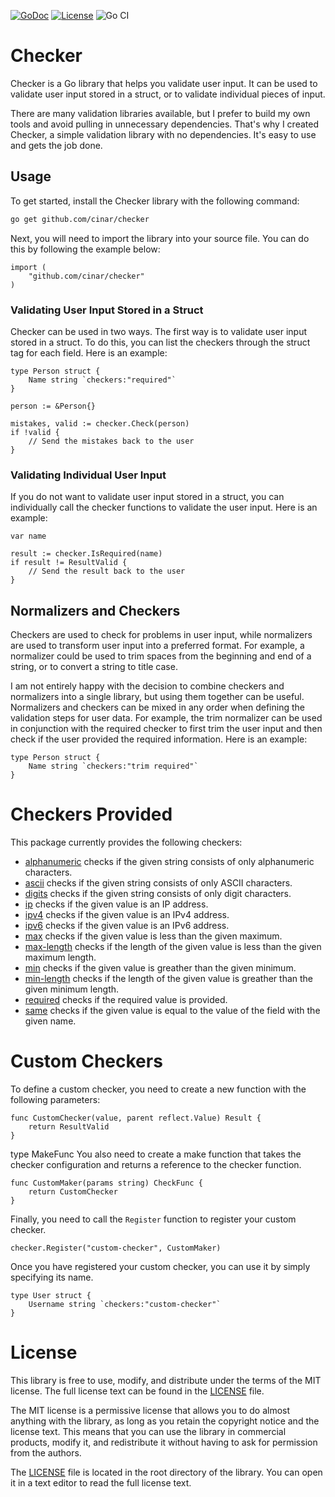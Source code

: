 [![GoDoc](https://godoc.org/github.com/cinar/checker?status.svg)](https://godoc.org/github.com/cinar/checker)
[![License](https://img.shields.io/badge/License-MIT-blue.svg)](https://opensource.org/licenses/MIT)
![Go CI](https://github.com/cinar/checker/actions/workflows/go.yml/badge.svg)

# Checker

Checker is a Go library that helps you validate user input. It can be used to validate user input stored in a struct, or to validate individual pieces of input.

There are many validation libraries available, but I prefer to build my own tools and avoid pulling in unnecessary dependencies. That's why I created Checker, a simple validation library with no dependencies. It's easy to use and gets the job done.

## Usage

To get started, install the Checker library with the following command:

```bash
go get github.com/cinar/checker
```

Next, you will need to import the library into your source file. You can do this by following the example below:

```golang
import (
    "github.com/cinar/checker"
)
```

### Validating User Input Stored in a Struct

Checker can be used in two ways. The first way is to validate user input stored in a struct. To do this, you can list the checkers through the struct tag for each field. Here is an example:

```golang
type Person struct {
    Name string `checkers:"required"`
}

person := &Person{}

mistakes, valid := checker.Check(person)
if !valid {
    // Send the mistakes back to the user
}
```

### Validating Individual User Input

If you do not want to validate user input stored in a struct, you can individually call the checker functions to validate the user input. Here is an example:

```golang
var name

result := checker.IsRequired(name)
if result != ResultValid {
    // Send the result back to the user
}
```

## Normalizers and Checkers

Checkers are used to check for problems in user input, while normalizers are used to transform user input into a preferred format. For example, a normalizer could be used to trim spaces from the beginning and end of a string, or to convert a string to title case.

I am not entirely happy with the decision to combine checkers and normalizers into a single library, but using them together can be useful. Normalizers and checkers can be mixed in any order when defining the validation steps for user data. For example, the trim normalizer can be used in conjunction with the required checker to first trim the user input and then check if the user provided the required information. Here is an example:

```golang
type Person struct {
    Name string `checkers:"trim required"`
}
```

# Checkers Provided

This package currently provides the following checkers:

- [alphanumeric](doc/checkers/alphanumeric.md) checks if the given string consists of only alphanumeric characters.
- [ascii](doc/checkers/ascii.md) checks if the given string consists of only ASCII characters.
- [digits](doc/checkers/digits.md) checks if the given string consists of only digit characters.
- [ip](doc/checkers/ip.md) checks if the given value is an IP address.
- [ipv4](doc/checkers/ipv4.md) checks if the given value is an IPv4 address.
- [ipv6](doc/checkers/ipv6.md) checks if the given value is an IPv6 address.
- [max](doc/checkers/max.md) checks if the given value is less than the given maximum.
- [max-length](doc/checkers/maxlength.md) checks if the length of the given value is less than the given maximum length.
- [min](doc/checkers/min.md) checks if the given value is greather than the given minimum.
- [min-length](doc/checkers/minlength.md) checks if the length of the given value is greather than the given minimum length.
- [required](doc/checkers/required.md) checks if the required value is provided.
- [same](doc/checkers/same.md) checks if the given value is equal to the value of the field with the given name.

# Custom Checkers

To define a custom checker, you need to create a new function with the following parameters:

```golang
func CustomChecker(value, parent reflect.Value) Result {
    return ResultValid
}
```
type MakeFunc 
You also need to create a make function that takes the checker configuration and returns a reference to the checker function.

```golang
func CustomMaker(params string) CheckFunc {
    return CustomChecker
}
```

Finally, you need to call the ```Register``` function to register your custom checker.

```golang
checker.Register("custom-checker", CustomMaker)
```

Once you have registered your custom checker, you can use it by simply specifying its name.

```golang
type User struct {
    Username string `checkers:"custom-checker"`
}
```

# License

This library is free to use, modify, and distribute under the terms of the MIT license. The full license text can be found in the [LICENSE](./LICENSE) file.

The MIT license is a permissive license that allows you to do almost anything with the library, as long as you retain the copyright notice and the license text. This means that you can use the library in commercial products, modify it, and redistribute it without having to ask for permission from the authors.

The [LICENSE](./LICENSE) file is located in the root directory of the library. You can open it in a text editor to read the full license text.
